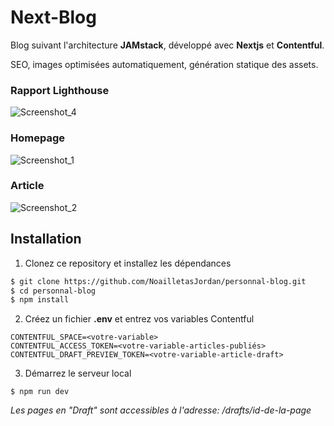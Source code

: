 # Next-Blog

Blog suivant l'architecture **JAMstack**, développé avec **Nextjs** et
**Contentful**.

SEO, images optimisées automatiquement, génération statique des assets.

### Rapport Lighthouse

![Screenshot_4](https://user-images.githubusercontent.com/48062996/101624148-d1992480-3a19-11eb-87aa-258b638df074.jpg)

### Homepage

![Screenshot_1](https://user-images.githubusercontent.com/48062996/101618821-c55d9900-3a12-11eb-820f-a8742334d24e.jpg)

### Article

![Screenshot_2](https://user-images.githubusercontent.com/48062996/101619175-30a76b00-3a13-11eb-9c36-13bb7f0b6c01.jpg)

## Installation

1.  Clonez ce repository et installez les dépendances

```bash
$ git clone https://github.com/NoailletasJordan/personnal-blog.git
$ cd personnal-blog
$ npm install
```

2.  Créez un fichier **.env** et entrez vos variables Contentful

```
CONTENTFUL_SPACE=<votre-variable>
CONTENTFUL_ACCESS_TOKEN=<votre-variable-articles-publiés>
CONTENTFUL_DRAFT_PREVIEW_TOKEN=<votre-variable-article-draft>
```

3.  Démarrez le serveur local

```
$ npm run dev
```

_Les pages en "Draft" sont accessibles à l'adresse: /drafts/id-de-la-page_
